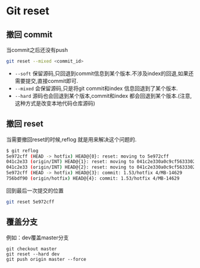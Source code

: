 # Git reset

## 撤回 commit

当commit之后还没有push

```bash
git reset --mixed <commit_id>
```

* `--soft`  保留源码,只回退到commit信息到某个版本.不涉及index的回退,如果还需要提交,直接commit即可.
* `--mixed` 会保留源码,只是将git commit和index 信息回退到了某个版本.
* `--hard` 源码也会回退到某个版本,commit和index 都会回退到某个版本.(注意,这种方式是改变本地代码仓库源码)

## 撤回 reset

当需要撤回reset的时候,reflog 就是用来解决这个问题的.

```sh
$ git reflog
5e972cff (HEAD -> hotfix) HEAD@{0}: reset: moving to 5e972cff
041c2e33 (origin/INT) HEAD@{1}: reset: moving to 041c2e330a0c9cf563330261b769871baf87abb3
041c2e33 (origin/INT) HEAD@{2}: reset: moving to 041c2e330a0c9cf563330261b769871baf87abb3
5e972cff (HEAD -> hotfix) HEAD@{3}: commit: 1.53/hotfix 4/MB-14629
756bdf90 (origin/hotfix) HEAD@{4}: commit: 1.53/hotfix 4/MB-14629
```

回到最后一次提交的位置
```sh
git reset 5e972cff
```

## 覆盖分支

例如：dev覆盖master分支

```git
git checkout master
git reset --hard dev
git push origin master --force
```
